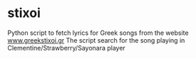 # stixoi
Python script to fetch lyrics for Greek songs from the website www.greekstixoi.gr
The script search for the song playing in Clementine/Strawberry/Sayonara player
